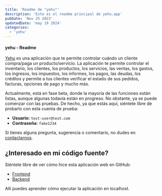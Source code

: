```yaml
---
title: 'Readme de "yehu"'
description: 'Este es el readme principal de yehu.app'
pubDate: 'Nov 25 2023'
updatedDate: 'may 19 2024'
categories:
  - 'yehu'
---
```


#### yehu - Readme

[Yehu](https://www.yehu.app) es una aplicación que te permite controlar cuándo un cliente compra/paga un producto/servicio. La aplicación te permite controlar el inventario, los clientes, los productos, los servicios, las ventas, los gastos, los ingresos, los impuestos, los informes, los pagos, las deudas, los créditos y permite a tus clientes verificar el estado de sus pedidos, facturas, opciones de pago y mucho más.

Actualmente, está en fase beta, donde la mayoría de las funciones están listas, aunque algunas todavía están en progreso. No obstante, ya se puede comenzar con las pruebas. De hecho, ya que estás aquí, siéntete libre de probarlo con esta cuenta de prueba:

- **Usuario:** `test-user@test.com`
- **Contraseña:** `fake1234`

Si tienes alguna pregunta, sugerencia o comentario, no dudes en [contactarnos](/es/contacto/).

## ¿Interesado en mi código fuente?

Siéntete libre de ver cómo hice esta aplicación web en GitHub:

- [Frontend](https://github.com/Leotheprodu/cuenta-clara-app)
- [Backend](https://github.com/Leotheprodu/cuenta-clara-server)

Allí puedes aprender cómo ejecutar la aplicación en localhost.

